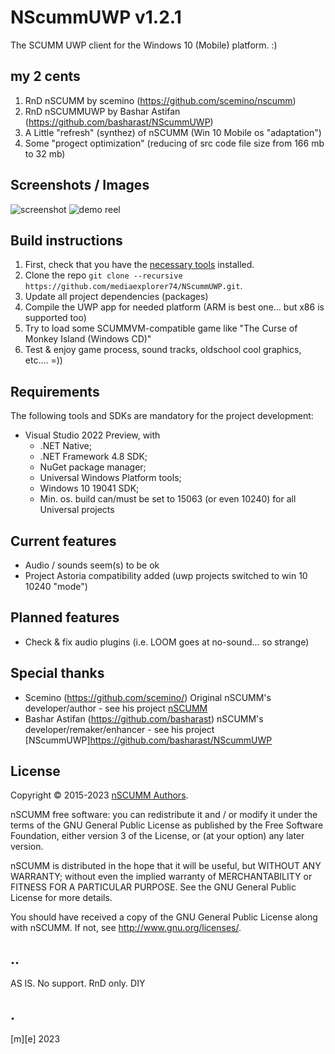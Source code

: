 # NScummUWP v1.2.1
The SCUMM UWP client for the Windows 10 (Mobile) platform. :)
    
## my 2 cents
1. RnD nSCUMM by scemino (https://github.com/scemino/nscumm)
2. RnD nSCUMMUWP by Bashar Astifan (https://github.com/basharast/NScummUWP) 
3. A Little "refresh" (synthez) of nSCUMM (Win 10 Mobile os "adaptation")
4. Some "progect optimization" (reducing of src code file size from 166 mb to 32 mb)

## Screenshots / Images
![screenshot](https://github.com/mediaexplorer74/nscumm/blob/master/Images/shot1.png)
![demo reel](https://github.com/mediaexplorer74/nscumm/blob/master/Images/nscumm.png)

## Build instructions
1. First, check that you have the [necessary tools](#requirements) installed.
2. Clone the repo `git clone --recursive https://github.com/mediaexplorer74/NScummUWP.git`.
3. Update all project dependencies (packages) 
4. Compile the UWP app for needed platform (ARM is best one... but x86 is supported too)
5. Try to load some SCUMMVM-compatible game like "The Curse of Monkey Island (Windows CD)"
6. Test & enjoy game process, sound tracks, oldschool cool graphics, etc.... =))
 

## Requirements
The following tools and SDKs are mandatory for the project development:
* Visual Studio 2022 Preview, with
    * .NET Native;
    * .NET Framework 4.8 SDK;
    * NuGet package manager;
    * Universal Windows Platform tools;
    * Windows 10 19041 SDK;
    * Min. os. build can/must be set to 15063 (or even 10240) for all Universal projects 


## Current features
- Audio / sounds seem(s) to be ok
- Project Astoria compatibility added (uwp projects switched to win 10 10240 "mode")

## Planned features
- Check & fix audio plugins (i.e. LOOM goes at no-sound... so strange)


## Special thanks
- Scemino (https://github.com/scemino/) Original nSCUMM's developer/author - see his project [nSCUMM](https://github.com/scemino/nscumm)
- Bashar Astifan (https://github.com/basharast) nSCUMM's developer/remaker/enhancer - see his project [NScummUWP]https://github.com/basharast/NScummUWP 

## License
Copyright © 2015-2023 [nSCUMM Authors](https://github.com/scemino/nscumm/graphs/contributors).

nSCUMM free software: you can redistribute it and / or modify it under the terms of the GNU General Public License 
as published by the Free Software Foundation, either version 3 of the License, or (at your option) any later version.

nSCUMM is distributed in the hope that it will be useful, but WITHOUT ANY WARRANTY; without even the implied warranty 
of MERCHANTABILITY or FITNESS FOR A PARTICULAR PURPOSE. See the GNU General Public License for more details.

You should have received a copy of the GNU General Public License along with nSCUMM. 
If not, see http://www.gnu.org/licenses/.

## ..
AS IS. No support. RnD only. DIY

## .
[m][e] 2023
